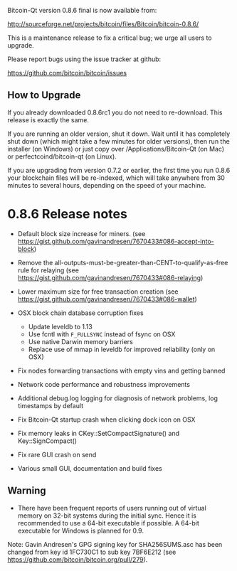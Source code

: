Bitcoin-Qt version 0.8.6 final is now available from:

  http://sourceforge.net/projects/bitcoin/files/Bitcoin/bitcoin-0.8.6/

This is a maintenance release to fix a critical bug; we urge all users to upgrade.

Please report bugs using the issue tracker at github:

  https://github.com/bitcoin/bitcoin/issues

How to Upgrade
--------------

If you already downloaded 0.8.6rc1 you do not need to re-download. This release is exactly the same.

If you are running an older version, shut it down. Wait
until it has completely shut down (which might take a few minutes for older
versions), then run the installer (on Windows) or just copy over
/Applications/Bitcoin-Qt (on Mac) or perfectcoind/bitcoin-qt (on Linux).

If you are upgrading from version 0.7.2 or earlier, the first time you
run 0.8.6 your blockchain files will be re-indexed, which will take
anywhere from 30 minutes to several hours, depending on the speed of
your machine.

0.8.6 Release notes
===================

- Default block size increase for miners.
  (see https://gist.github.com/gavinandresen/7670433#086-accept-into-block)

- Remove the all-outputs-must-be-greater-than-CENT-to-qualify-as-free rule for relaying
  (see https://gist.github.com/gavinandresen/7670433#086-relaying)

- Lower maximum size for free transaction creation
  (see https://gist.github.com/gavinandresen/7670433#086-wallet)

- OSX block chain database corruption fixes
  - Update leveldb to 1.13
  - Use fcntl with `F_FULLSYNC` instead of fsync on OSX
  - Use native Darwin memory barriers
  - Replace use of mmap in leveldb for improved reliability (only on OSX)

- Fix nodes forwarding transactions with empty vins and getting banned

- Network code performance and robustness improvements

- Additional debug.log logging for diagnosis of network problems, log timestamps by default

- Fix Bitcoin-Qt startup crash when clicking dock icon on OSX 

- Fix memory leaks in CKey::SetCompactSignature() and Key::SignCompact()

- Fix rare GUI crash on send

- Various small GUI, documentation and build fixes

Warning
-------

- There have been frequent reports of users running out of virtual memory on 32-bit systems
  during the initial sync.
  Hence it is recommended to use a 64-bit executable if possible.
  A 64-bit executable for Windows is planned for 0.9.

Note: Gavin Andresen's GPG signing key for SHA256SUMS.asc has been changed from  key id 1FC730C1 to sub key 7BF6E212 (see https://github.com/bitcoin/bitcoin.org/pull/279).
